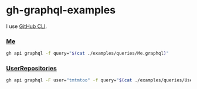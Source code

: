 # gh-graphql-examples

I use [GitHub CLI](https://github.com/cli/cli).

### [Me](./examples/queries/Me.graphql)

```sh
gh api graphql -f query="$(cat ./examples/queries/Me.graphql)"
```

### [UserRepositories](./examples/queries/UserRepositories.graphql)

```sh
gh api graphql -F user="tmtmtoo" -f query="$(cat ./examples/queries/UserRepositories.graphql)"
```
